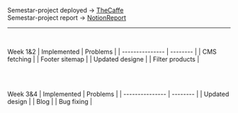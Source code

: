 Semestar-project deployed -> [TheCaffe](https://hci-2023-24-sp.vercel.app/)<br />
Semestar-project report -> [NotionReport](https://diligent-hurricane-92b.notion.site/HCI-report-130ab2f13ac74205b51702ea18583d0b?pvs=4)<br />

-----
<br />

Week 1&2
| Implemented     | Problems |
| --------------- | -------- |
| CMS fetching    |
| Footer sitemap  |
| Updated designe |
| Filter products |

<br />
<br />

Week 3&4
| Implemented     | Problems |
| --------------- | -------- |
| Updated design  |
| Blog            |
| Bug fixing      |